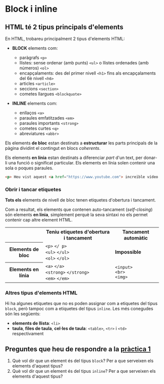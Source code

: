 # Block i inline

## HTML té 2 tipus principals d'elements

En HTML, trobareu principalment 2 tipus d'elements HTML:

* **BLOCK** elements com:

  * paràgrafs `<p>`
  * llistes: sense ordenar (amb punts) `<ul>` o llistes ordenades (amb números) `<ol>`
  * encapçalaments: des del primer nivell `<h1>` fins als encapçalaments del 6è nivell `<h6>`
  * articles `<article>`
  * seccions `<section>`
  * cometes llargues `<blockquote>`

* **INLINE** elements com:

  * enllaços `<a>`
  * paraules emfatitzades `<em>`
  * paraules importants `<strong>`
  * cometes curtes `<q>`
  * abreviatures `<abbr>`

Els elements **de bloc** estan destinats a **estructurar** les parts principals de la pàgina dividint el contingut en blocs _coherents_.

Els elements **en línia** estan destinats a diferenciar _part_ d'un text, per donar-li una funció o significat particular. Els elements en línia solen contenir una sola o poques paraules.

```html
<p> Heu vist aquest <a href="https://www.youtube.com"> increïble vídeo </a> a YouTube? </p>
```

### Obrir i tancar etiquetes

**Tots els** elements de nivell de bloc tenen etiquetes d'obertura i tancament.

Com a resultat, els elements que contenen auto-tancament (*self-closing*) són elements **en línia**, simplement perquè la seva sintaxi no els permet contenir cap altre element HTML.

<div class = "table">
  <table>
    <tr>
      <th class = "empty"> </th>
      <th> Teniu etiquetes d'obertura i tancament </th>
      <th> Tancament automàtic </th>
    </tr>
    <tr>
      <th> Elements de bloc </th>
      <td>
        <code>&lt;p&gt;</code>
        <code>&lt;/ p&gt;</code>
        <br>
        <code>&lt;ul&gt;</code>
        <code>&lt;/ul&gt;</code>
        <br>
        <code>&lt;ol&gt;</code>
        <code>&lt;/ol&gt;</code>
      </td>
      <td>
        <strong> Impossible </strong>
      </td>
    </tr>
    <tr>
      <th> Elements en línia </th>
      <td>
        <code>&lt;a&gt;</code>
        <code>&lt;/a&gt;</code>
        <br>
        <code>&lt;strong&gt;</code>
        <code>&lt;/strong&gt;</code>
        <br>
        <code>&lt;em&gt;</code>
        <code>&lt;/em&gt;</code>
      </td>
      <td>
        <code>&lt;input&gt;</code>
        <br>
        <code>&lt;br&gt;</code>
        <br>
        <code>&lt;img&gt;</code>
      </td>
    </tr>
  </table>
</div>

### Altres tipus d'elements HTML

Hi ha algunes etiquetes que no es poden assignar com a etiquetes del tipus `block`, però tampoc com a etiquetes del tipus `inline`. Les més conegudes són les següents:

* **elements de llista**: `<li>`
* **taula**, **files de taula**, **cel·les de taula**: `<table>`, `<tr>` i `<td>` respectivament

## Preguntes que heu de respondre a la [pràctica 1](https://moodle.insjoaquimmir.cat/mod/assign/view.php?id=42051)

1. Què vol dir que un element és del tipus `block`? Per a que serveixen els elements d'aquest tipus?
2. Què vol dir que un element és del tipus `inline`? Per a que serveixen els elements d'aquest tipus?
